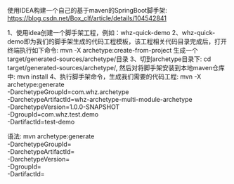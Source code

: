 
使用IDEA构建一个自己的基于maven的SpringBoot脚手架: https://blog.csdn.net/Box_clf/article/details/104542841

1、使用idea创建一个脚手架工程，例如：whz-quick-demo
2、whz-quick-demo即为我们的脚手架生成的代码工程模板，该工程相关代码目录完成后，打开终端执行如下命令: mvn -X archetype:create-from-project 生成一个 target/generated-sources/archetype/目录
3、切到archetype目录下: cd target/generated-sources/archetype/, 然后对将脚手架安装到本地maven仓库中: mvn install
4、执行脚手架命令，生成我们需要的代码工程:
mvn -X archetype:generate \
-DarchetypeGroupId=com.whz.archetype \
-DarchetypeArtifactId=whz-archetype-multi-module-archetype \
-DarchetypeVersion=1.0.0-SNAPSHOT \
-DgroupId=com.whz.test.demo \
-DartifactId=test-demo

语法: 
    mvn archetype:generate \
    -DarchetypeGroupId=<archetype-groupId> \
    -DarchetypeArtifactId=<archetype-artifactId> \
    -DarchetypeVersion=<archetype-version> \
    -DgroupId=<myGroupId> \
    -DartifactId=<myArtifactId>





